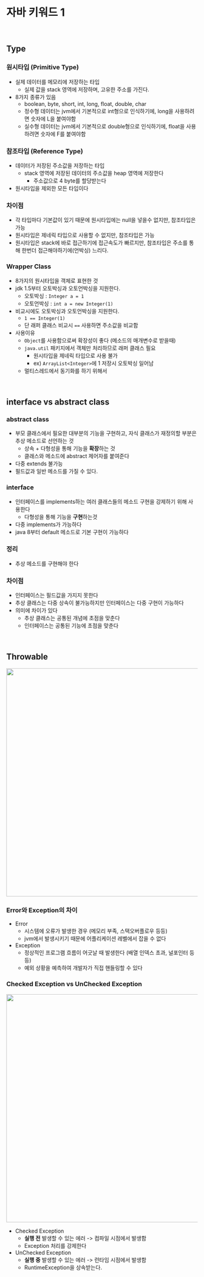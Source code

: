 # 자바 키워드 1

<br>

## Type

### 원시타입 (Primitive Type)

- 실제 데이터를 메모리에 저장하는 타입
    - 실제 값을 stack 영역에 저장하며, 고유한 주소를 가진다.
- 8가지 종류가 있음
    - boolean, byte, short, int, long, float, double, char
    - 정수형 데이터는 jvm에서 기본적으로 int형으로 인식하기에, long을 사용하려면 숫자에 L을 붙여야함
    - 실수형 데이터는 jvm에서 기본적으로 double형으로 인식하기에, float을 사용하려면 숫자에 F를 붙여야함

### 참조타입 (Reference Type)

- 데이터가 저장된 주소값을 저장하는 타입
    - stack 영역에 저장된 데이터의 주소값을 heap 영역에 저장한다
        - 주소값으로 4 byte를 할당받는다
- 원시타입을 제외한 모든 타입이다

### 차이점

- 각 타입마다 기본값이 있기 때문에 원시타입에는 null을 넣을수 없지만, 참조타입은 가능
- 원시타입은 제네릭 타입으로 사용할 수 없지만, 참조타입은 가능
- 원시타입은 stack에 바로 접근하기에 접근속도가 빠르지만, 참조타입은 주소를 통해 한번더 접근해야하기에(언박싱) 느리다.

### Wrapper Class

- 8가지의 원시타입을 객체로 표현한 것
- jdk 1.5부터 오토박싱과 오토언박싱을 지원한다.
    - 오토박싱 : `Integer a = 1`
    - 오토언박싱 : `int a = new Integer(1)`
- 비교시에도 오토박싱과 오토언박싱을 지원한다.
    - `1 == Integer(1)`
    - 단 래퍼 클래스 비교시 `==` 사용하면 주소값을 비교함
- 사용이유
    - `Object`를 사용함으로써 확장성이 좋다 (메소드의 매개변수로 받을때)
    - `java.util` 패키지에서 객체만 처리하므로 래퍼 클래스 필요
        - 원시타입을 제네릭 타입으로 사용 불가
        - ex) `ArrayList<Integer>`에 1 저장시 오토박싱 일어남
    - 멀티스레드에서 동기화를 하기 위해서

<br>

## interface vs abstract class

### abstract class

- 부모 클래스에서 필요한 대부분의 기능을 구현하고, 자식 클래스가 재정의할 부분은 추상 메소드로 선언하는 것
    - 상속 + 다형성을 통해 기능을 **확장**하는 것
    - 클래스와 메소드에 abstract 제어자를 붙여준다
- 다중 extends 불가능
- 필드값과 일반 메소드를 가질 수 있다.

### interface

- 인터페이스를 implements하는 여러 클래스들의 메소드 구현을 강제하기 위해 사용한다 
    - 다형성을 통해 기능을 **구현**하는것
- 다중 implements가 가능하다
- java 8부터 default 메소드로 기본 구현이 가능하다

### 정리

- 추상 메소드를 구현해야 한다

### 차이점

- 인터페이스는 필드값을 가지지 못한다
- 추상 클래스는 다중 상속이 불가능하지만 인터페이스는 다중 구현이 가능하다
- 의미에 차이가 있다
    - 추상 클래스는 공통된 개념에 초점을 맞춘다
    - 인터페이스는 공통된 기능에 초점을 맞춘다

<br>

## Throwable

<img width="600" src="https://user-images.githubusercontent.com/71180414/155654276-9041e02f-535f-47cc-84c5-27b5234e30a9.png">

### Error와 Exception의 차이

- Error
    - 시스템에 오류가 발생한 경우 (메모리 부족, 스택오버플로우 등등)
    - jvm에서 발생시키기 때문에 어플리케이션 레벨에서 잡을 수 없다
- Exception
    - 정상적인 프로그램 흐름이 어긋날 때 발생한다 (배열 인덱스 초과, 널포인터 등등)
    - 예외 상황을 예측하여 개발자가 직접 핸들링할 수 있다


### Checked Exception vs UnChecked Exception

<img width="600" src="https://user-images.githubusercontent.com/71180414/155654589-f09d869e-0ad3-4695-bb09-3d58faad755c.png">

- Checked Exception
    - **실행 전** 발생할 수 있는 에러 -> 컴파일 시점에서 발생함
    - Exception 처리를 강제한다
- UnChecked Exception
    - **실행 중** 발생할 수 있는 에러 -> 런타임 시점에서 발생함
    - RuntimeException을 상속받는다.

<br>